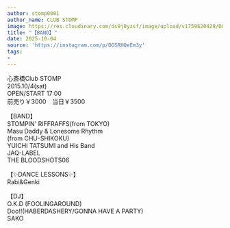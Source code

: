 ```yaml
---
author: stomp0001
author_name: CLUB STOMP
image: https://res.cloudinary.com/ds9j0yzsf/image/upload/v1759820429/DOSRHQeEm3y.jpg
title: "【BAND】"
date: 2025-10-04
source: 'https://instagram.com/p/DOSRHQeEm3y'
tags:
- 
---
```

心斎橋Club STOMP<br>
2015.10/4(sat)<br>
OPEN/START 17:00 <br>
前売り￥3000　当日￥3500

【BAND】<br>
STOMPIN' RIFFRAFFS(from TOKYO)<br>
Masu Daddy & Lonesome Rhythm<br>
(from CHU-SHIKOKU)<br>
YUICHI TATSUMI and His Band<br>
JAQ-LABEL <br>
THE BLOODSHOTS06

【✨️DANCE LESSONS✨️】<br>
Rabi&Genki

【DJ】<br>
O.K.D (FOOLINGAROUND)<br>
Doo!!(HABERDASHERY/GONNA HAVE A PARTY)<br>
SAKO